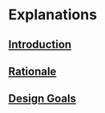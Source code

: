 # Explanations

## [Introduction](Introduction.md)
## [Rationale](Rationale.md)
## [Design Goals](Design-Goals.md)
